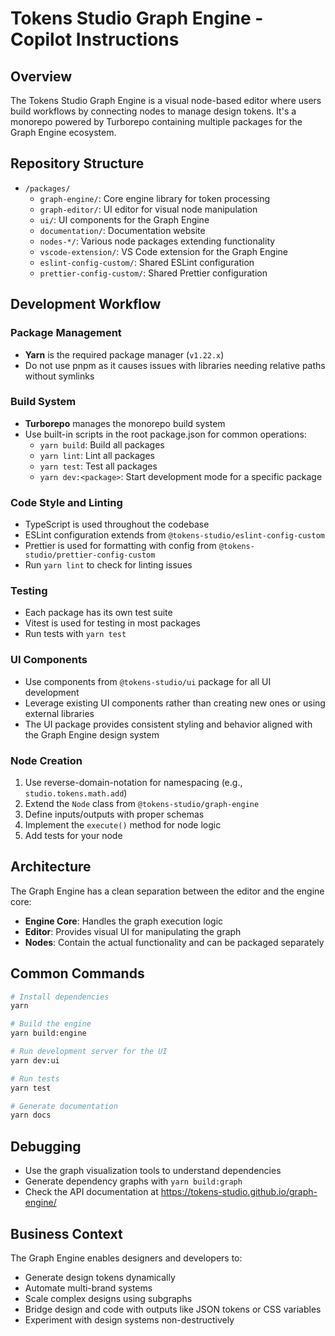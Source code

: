 # Tokens Studio Graph Engine - Copilot Instructions

## Overview

The Tokens Studio Graph Engine is a visual node-based editor where users build workflows by connecting nodes to manage design tokens. It's a monorepo powered by Turborepo containing multiple packages for the Graph Engine ecosystem.

## Repository Structure

- `/packages/`
  - `graph-engine/`: Core engine library for token processing
  - `graph-editor/`: UI editor for visual node manipulation
  - `ui/`: UI components for the Graph Engine
  - `documentation/`: Documentation website
  - `nodes-*/`: Various node packages extending functionality
  - `vscode-extension/`: VS Code extension for the Graph Engine
  - `eslint-config-custom/`: Shared ESLint configuration
  - `prettier-config-custom/`: Shared Prettier configuration

## Development Workflow

### Package Management

- **Yarn** is the required package manager (`v1.22.x`)
- Do not use pnpm as it causes issues with libraries needing relative paths without symlinks

### Build System

- **Turborepo** manages the monorepo build system
- Use built-in scripts in the root package.json for common operations:
  - `yarn build`: Build all packages
  - `yarn lint`: Lint all packages
  - `yarn test`: Test all packages
  - `yarn dev:<package>`: Start development mode for a specific package

### Code Style and Linting

- TypeScript is used throughout the codebase
- ESLint configuration extends from `@tokens-studio/eslint-config-custom`
- Prettier is used for formatting with config from `@tokens-studio/prettier-config-custom`
- Run `yarn lint` to check for linting issues

### Testing

- Each package has its own test suite
- Vitest is used for testing in most packages
- Run tests with `yarn test`

### UI Components

- Use components from `@tokens-studio/ui` package for all UI development
- Leverage existing UI components rather than creating new ones or using external libraries
- The UI package provides consistent styling and behavior aligned with the Graph Engine design system

### Node Creation

1. Use reverse-domain-notation for namespacing (e.g., `studio.tokens.math.add`)
2. Extend the `Node` class from `@tokens-studio/graph-engine`
3. Define inputs/outputs with proper schemas
4. Implement the `execute()` method for node logic
5. Add tests for your node

## Architecture

The Graph Engine has a clean separation between the editor and the engine core:
- **Engine Core**: Handles the graph execution logic
- **Editor**: Provides visual UI for manipulating the graph
- **Nodes**: Contain the actual functionality and can be packaged separately

## Common Commands

```bash
# Install dependencies
yarn

# Build the engine
yarn build:engine

# Run development server for the UI
yarn dev:ui

# Run tests
yarn test

# Generate documentation
yarn docs
```

## Debugging

- Use the graph visualization tools to understand dependencies
- Generate dependency graphs with `yarn build:graph`
- Check the API documentation at https://tokens-studio.github.io/graph-engine/

## Business Context

The Graph Engine enables designers and developers to:
- Generate design tokens dynamically
- Automate multi-brand systems
- Scale complex designs using subgraphs
- Bridge design and code with outputs like JSON tokens or CSS variables
- Experiment with design systems non-destructively